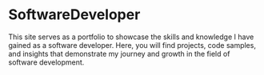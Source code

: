 # SoftwareDeveloper
This site serves as a portfolio to showcase the skills and knowledge I have gained as a software developer. Here, you will find projects, code samples, and insights that demonstrate my journey and growth in the field of software development.